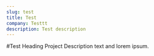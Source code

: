 ```yaml
---
slug: test
title: Test
company: Testtt
description: Test description
---
```

#Test Heading
Project Description text and lorem ipsum.
